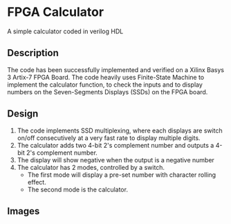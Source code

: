 # FPGA Calculator

A simple calculator coded in verilog HDL

## Description
The code has been successfully implemented and verified on a Xilinx Basys 3 Artix-7 FPGA Board. The code heavily uses Finite-State Machine to implement the calculator function, to check the inputs and to display numbers on the Seven-Segments Displays (SSDs) on the FPGA board. 

## Design

1. The code implements SSD multiplexing, where each displays are switch on/off consecutively at a very fast rate to display multiple digits.
3. The calculator adds two 4-bit 2's complement number and outputs a 4-bit 2's complement number. 
3. The display will show negative when the output is a negative number
4. The calculator has 2 modes, controlled by a switch. 
   * The first mode will display a pre-set number with character rolling effect.
   * The second mode is the calculator.

## Images

